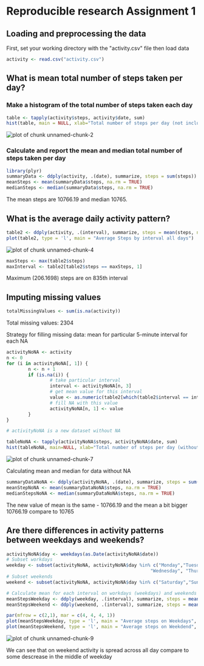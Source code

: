 # Reproducible research Assignment 1

## Loading and preprocessing the data

First, set your working directory with the "activity.csv" file then load data




```r
activity <- read.csv("activity.csv")
```

## What is mean total number of steps taken per day?

### Make a histogram of the total number of steps taken each day


```r
table <- tapply(activity$steps, activity$date, sum)
hist(table, main = NULL, xlab="Total number of steps per day (not including missing values)")
```

![plot of chunk unnamed-chunk-2](figure/unnamed-chunk-2.png) 

### Calculate and report the mean and median total number of steps taken per day


```r
library(plyr)
summaryData <- ddply(activity, .(date), summarize, steps = sum(steps))
meanSteps <- mean(summaryData$steps, na.rm = TRUE)
medianSteps <- median(summaryData$steps, na.rm = TRUE)
```

The mean steps are 10766.19 and median 10765.

## What is the average daily activity pattern?


```r
table2 <- ddply(activity, .(interval), summarize, steps = mean(steps, na.rm=TRUE))
plot(table2, type = 'l', main = "Average Steps by interval all days")
```

![plot of chunk unnamed-chunk-4](figure/unnamed-chunk-4.png) 

```r
maxSteps <- max(table2$steps)
maxInterval <- table2[table2$steps == maxSteps, 1]
```

Maximum (206.1698) steps are on 835th interval

## Imputing missing values


```r
totalMissingValues <- sum(is.na(activity))
```

Total missing values: 2304  

Strategy for filling missing data: mean for particular 5-minute interval for each NA

```r
activityNoNA <- activity
n <- 0
for (i in activityNoNA[, 1]) {
        n <- n + 1
        if (is.na(i)) {
                # take particular interval
                interval <- activityNoNA[n, 3]
                # get mean value for this interval
                value <- as.numeric(table2[which(table2$interval == interval), 2])
                # fill NA with this value
                activityNoNA[n, 1] <- value
        }
}

# activityNoNA is a new dataset without NA

tableNoNA <- tapply(activityNoNA$steps, activityNoNA$date, sum)
hist(tableNoNA, main=NULL, xlab="Total number of steps per day (without missing values)")
```

![plot of chunk unnamed-chunk-7](figure/unnamed-chunk-7.png) 

Calculating mean and median for data without NA

```r
summaryDataNoNA <- ddply(activityNoNA, .(date), summarize, steps = sum(steps))
meanStepNoNA <- mean(summaryDataNoNA$steps, na.rm = TRUE)
medianStepsNoNA <- median(summaryDataNoNA$steps, na.rm = TRUE)
```

The new value of mean is the same - 10766.19 and the mean a bit bigger 10766.19 compare to 10765

## Are there differences in activity patterns between weekdays and weekends?

```r
activityNoNA$day <- weekdays(as.Date(activityNoNA$date))
# Subset workdays
weekday <- subset(activityNoNA, activityNoNA$day %in% c("Monday","Tuesday", 
                                                     "Wednesday", "Thursda", "Friday"))
# Subset weekends
weekend <- subset(activityNoNA, activityNoNA$day %in% c("Saturday","Sunday"))

# Calculate mean for each interval on workdays (weekdays) and weekends
meanStepsWeekday <- ddply(weekday, .(interval), summarize, steps = mean(steps, na.rm=TRUE))
meanStepsWeekend <- ddply(weekend, .(interval), summarize, steps = mean(steps, na.rm=TRUE))

par(mfrow = c(2,1), mar = c(4, 4, 4, 1))
plot(meanStepsWeekday, type = 'l', main = "Average steps on Weekdays", ylim = c(0, 250))
plot(meanStepsWeekend, type = 'l', main = "Average steps on Weekdend", ylim = c(0, 250))
```

![plot of chunk unnamed-chunk-9](figure/unnamed-chunk-9.png) 

We can see that on weekend activity is spread across all day compare to some descrease in the middle of weekday
